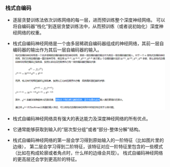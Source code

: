 
### 栈式自编码

* 逐层贪婪训练法依次训练网络的每一层，进而预训练整个深度神经网络。
可以将自编码器“栈化”到逐层贪婪训练法中，从而预训练（或者说初始化）深度神经网络的权重。
* 栈式自编码神经网络是一个由多层稀疏自编码器组成的神经网络，其前一层自编码器的输出作为其后一层自编码器的输入。
![](readme/71.000-stack_ae_01.png)

* 栈式自编码神经网络具有强大的表达能力及深度神经网络的所有优点。
* 它通常能够获取到输入的“层次型分组”或者“部分-整体分解”结构。
* 栈式自编码神经网络的第一层会学习得到原始输入的一阶特征（比如图片里的边缘），
第二层会学习得到二阶特征，该特征对应一阶特征里包含的一些模式（比如在构成轮廓或者角点时，什么样的边缘会共现）。
栈式自编码神经网络的更高层还会学到更高阶的特征。

